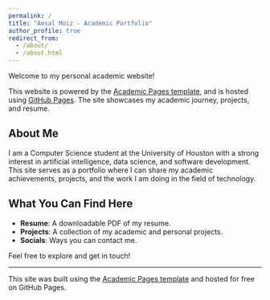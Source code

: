 ```yaml
---
permalink: /
title: "Amsal Moiz - Academic Portfolio"
author_profile: true
redirect_from: 
  - /about/
  - /about.html
---
```


Welcome to my personal academic website!

This website is powered by the [Academic Pages template](https://github.com/academicpages/academicpages.github.io), and is hosted using [GitHub Pages](https://pages.github.com). The site showcases my academic journey, projects, and resume.

## About Me

I am a Computer Science student at the University of Houston with a strong interest in artificial intelligence, data science, and software development. This site serves as a portfolio where I can share my academic achievements, projects, and the work I am doing in the field of technology. 

## What You Can Find Here

- **Resume**: A downloadable PDF of my resume.
- **Projects**: A collection of my academic and personal projects.
- **Socials**: Ways you can contact me.

Feel free to explore and get in touch!

---

This site was built using the [Academic Pages template](https://github.com/academicpages/academicpages.github.io) and hosted for free on GitHub Pages.
